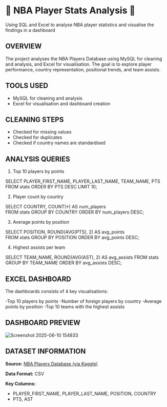 # 🏀 NBA Player Stats Analysis 🏀
Using SQL and Excel to analyse NBA player statistics and visualise the findings in a dashboard


## OVERVIEW
The project analyses the NBA Players Database using MySQL for cleaning and analysis, and Excel for visualisation.
The goal is to explore player performance, country representation, positional trends, and team assists.

## TOOLS USED
- MySQL for cleaning and analysis
- Excel for visualisation and dashboard creation


## CLEANING STEPS
- Checked for missing values
- Checked for duplicates
- Checked if country names are standardised

## ANALYSIS QUERIES
1. Top 10 players by points

SELECT PLAYER_FIRST_NAME, PLAYER_LAST_NAME, TEAM_NAME, PTS   
FROM stats
ORDER BY PTS DESC
LIMIT 10;

2. Player count by country

SELECT COUNTRY, COUNT(*) AS num_players  
FROM stats
GROUP BY COUNTRY
ORDER BY num_players DESC; 

3. Average points by position

SELECT POSITION, ROUND(AVG(PTS), 2) AS avg_points  
FROM stats
GROUP BY POSITION
ORDER BY avg_points DESC;

4. Highest assists per team

SELECT TEAM_NAME, ROUND(AVG(AST), 2) AS avg_assists 
FROM stats
GROUP BY TEAM_NAME
ORDER BY avg_assists DESC;


## EXCEL DASHBOARD
The dashboards consists of 4 key visualisations:

-Top 10 players by points
-Number of foreign players by country
-Average points by position
-Top 10 teams with the highest assists

## DASHBOARD PREVIEW

![Screenshot 2025-06-10 154833](https://github.com/user-attachments/assets/80c36b4a-d346-4071-a7d7-5db010ce3448)

## DATASET INFORMATION

**Source:** [NBA Players Database (via Kaggle)](https://www.kaggle.com/datasets/unsdsn/world-happiness/data)

**Data Format:** CSV

**Key Columns:** 
- PLAYER_FIRST_NAME, PLAYER_LAST_NAME, POSITION, COUNTRY
- PTS, AST


